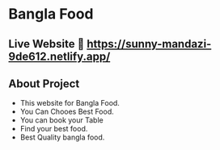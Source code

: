 
# Bangla Food



## Live Website 🔗 https://sunny-mandazi-9de612.netlify.app/


 


## About Project

* This website for Bangla Food.
* You Can Chooes Best Food.
* You can book your Table
* Find your best food.
* Best Quality bangla food.


